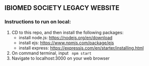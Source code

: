 ## IBIOMED SOCIETY LEGACY WEBSITE 

### Instructions to run on local:
1. CD to this repo, and then install the following packages:
    - install node.js:  https://nodejs.org/en/download  
    - install ejs:  https://www.npmjs.com/package/ejs 
    - install express: https://expressjs.com/en/starter/installing.html
2. On command terminal, input <code> npm start </code>
3. Navigate to localhost:3000 on your web browser